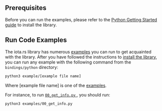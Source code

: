 ## Prerequisites

Before you can run the examples, please refer to the [Python Getting Started guide](./../getting_started/python) to install
the library.

## Run Code Examples

The iota.rs library has numerous [examples](https://github.com/iotaledger/iota.rs/tree/develop/bindings/python/examples)
you can run to get acquainted with the library.  After you have followed the instructions to
[install the library](./../getting_started/python#install-the-library), you can run any example with the following
command from the `bindings/python` directory:

```bash
python3 example/[example file name]
```

Where [example file name] is one of the
[examples](https://github.com/iotaledger/iota.rs/tree/develop/bindings/python/examples).

For instance, to run
[`00_get_info.py` ](https://github.com/iotaledger/iota.rs/blob/develop/bindings/python/examples/00_get_info.py),
you should run:


```bash
python3 examples/00_get_info.py
```
